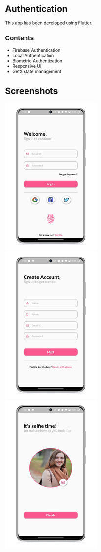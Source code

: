 # Authentication

This app has been developed using Flutter.

## Contents
* Firebase Authentication
* Local Authentication
* Biometric Authentication
* Responsive UI
* GetX state management

# Screenshots
<img src="samples/screenshot_1.jpg" width="300" height="480">
<img src="samples/screenshot_2.jpg" width="300" height="480">
<img src="samples/screenshot_3.jpg" width="300" height="480">
